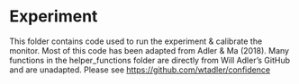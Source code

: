# Experiment
This folder contains code used to run the experiment & calibrate the monitor. 
Most of this code has been adapted from Adler & Ma (2018). Many functions in the helper_functions folder are directly from Will Adler’s GitHub and are unadapted. Please see https://github.com/wtadler/confidence 